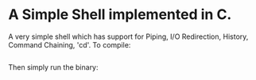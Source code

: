 # A Simple Shell implemented in C.
A very simple shell which has support for Piping, I/O Redirection, History, Command Chaining, 'cd'.
To compile: 
```bash gcc sh.c -o sh
```
Then simply run the binary:
```bash ./sh
```